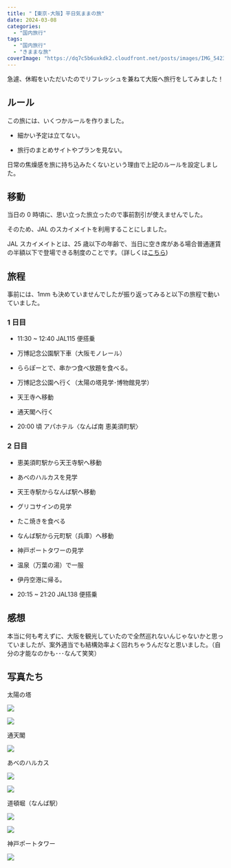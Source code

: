 ```yaml
---
title: "【東京-大阪】平日気ままの旅"
date: 2024-03-08
categories:
  - "国内旅行"
tags:
  - "国内旅行"
  - "きままな旅"
coverImage: "https://dq7c5b6uxkdk2.cloudfront.net/posts/images/IMG_5423-1-768x1024-1.jpeg"
---
```


急遽、休暇をいただいたのでリフレッシュを兼ねて大阪へ旅行をしてみました！

## ルール

この旅には、いくつかルールを作りました。

- 細かい予定は立てない。

- 旅行のまとめサイトやプランを見ない。

日常の焦燥感を旅に持ち込みたくないという理由で上記のルールを設定しました。

## 移動

当日の 0 時頃に、思い立った旅立ったので事前割引が使えませんでした。

そのため、JAL のスカイメイトを利用することにしました。

JAL スカイメイトとは、25 歳以下の年齢で、当日に空き席がある場合普通運賃の半額以下で登場できる制度のことです。（詳しくは[こちら](https://www.jal.co.jp/jp/ja/dom/fare/skymate-fare/))

## 旅程

事前には、1mm も決めていませんでしたが振り返ってみると以下の旅程で動いていました。

### 1 日目

- 11:30 ~ 12:40 JAL115 便搭乗

- 万博記念公園駅下車（大阪モノレール）

- ららぽーとで、串かつ食べ放題を食べる。

- 万博記念公園へ行く（太陽の塔見学･博物館見学）

- 天王寺へ移動

- 通天閣へ行く

- 20:00 頃 アパホテル〈なんば南 恵美須町駅〉

### 2 日目

- 恵美須町駅から天王寺駅へ移動

- あべのハルカスを見学

- 天王寺駅からなんば駅へ移動

- グリコサインの見学

- たこ焼きを食べる

- なんば駅から元町駅（兵庫）へ移動

- 神戸ポートタワーの見学

- 温泉（万葉の湯）で一服

- 伊丹空港に帰る。

- 20:15 ~ 21:20 JAL138 便搭乗

## 感想

本当に何も考えずに、大阪を観光していたので全然巡れないんじゃないかと思っていましたが、案外適当でも結構効率よく回れちゃうんだなと思いました。（自分の才能なのかも･･･なんて笑笑）

## 写真たち

太陽の塔

![](https://dq7c5b6uxkdk2.cloudfront.net/posts/images/DSC01424-1024x576-1.jpg)

![](https://dq7c5b6uxkdk2.cloudfront.net/posts/images/DSC01492-1024x576-1.jpg)

通天閣

![](https://dq7c5b6uxkdk2.cloudfront.net/posts/images/IMG_5423-1-768x1024-1.jpeg)

あべのハルカス

![](https://dq7c5b6uxkdk2.cloudfront.net/posts/images/DSC01591-1-576x1024-2.jpg)

![](https://dq7c5b6uxkdk2.cloudfront.net/posts/images/DSC01627-1024x576-1.jpeg)

道頓堀（なんば駅）

![](https://dq7c5b6uxkdk2.cloudfront.net/posts/images/DSC01644-576x1024-1.jpg)

![](https://dq7c5b6uxkdk2.cloudfront.net/posts/images/DSC01648-1024x576-1.jpg)

神戸ポートタワー

![](https://dq7c5b6uxkdk2.cloudfront.net/posts/images/DSC01723-1024x576-1.jpg)
